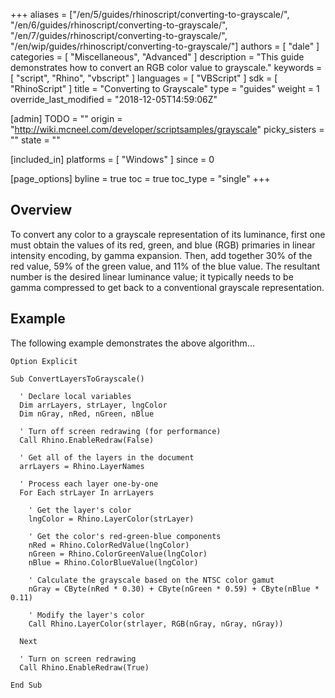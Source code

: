+++
aliases = ["/en/5/guides/rhinoscript/converting-to-grayscale/", "/en/6/guides/rhinoscript/converting-to-grayscale/", "/en/7/guides/rhinoscript/converting-to-grayscale/", "/en/wip/guides/rhinoscript/converting-to-grayscale/"]
authors = [ "dale" ]
categories = [ "Miscellaneous", "Advanced" ]
description = "This guide demonstrates how to convert an RGB color value to grayscale."
keywords = [ "script", "Rhino", "vbscript" ]
languages = [ "VBScript" ]
sdk = [ "RhinoScript" ]
title = "Converting to Grayscale"
type = "guides"
weight = 1
override_last_modified = "2018-12-05T14:59:06Z"

[admin]
TODO = ""
origin = "http://wiki.mcneel.com/developer/scriptsamples/grayscale"
picky_sisters = ""
state = ""

[included_in]
platforms = [ "Windows" ]
since = 0

[page_options]
byline = true
toc = true
toc_type = "single"
+++

 
## Overview

To convert any color to a grayscale representation of its luminance, first one must obtain the values of its red, green, and blue (RGB) primaries in linear intensity encoding, by gamma expansion.  Then, add together 30% of the red value, 59% of the green value, and 11% of the blue value. The resultant number is the desired linear luminance value; it typically needs to be gamma compressed to get back to a conventional grayscale representation.

## Example

The following example demonstrates the above algorithm...

```vbnet
Option Explicit

Sub ConvertLayersToGrayscale()

  ' Declare local variables
  Dim arrLayers, strLayer, lngColor
  Dim nGray, nRed, nGreen, nBlue

  ' Turn off screen redrawing (for performance)
  Call Rhino.EnableRedraw(False)

  ' Get all of the layers in the document
  arrLayers = Rhino.LayerNames

  ' Process each layer one-by-one
  For Each strLayer In arrLayers

    ' Get the layer's color
    lngColor = Rhino.LayerColor(strLayer)

    ' Get the color's red-green-blue components
    nRed = Rhino.ColorRedValue(lngColor)
    nGreen = Rhino.ColorGreenValue(lngColor)
    nBlue = Rhino.ColorBlueValue(lngColor)

    ' Calculate the grayscale based on the NTSC color gamut
    nGray = CByte(nRed * 0.30) + CByte(nGreen * 0.59) + CByte(nBlue * 0.11)

    ' Modify the layer's color
    Call Rhino.LayerColor(strlayer, RGB(nGray, nGray, nGray))

  Next

  ' Turn on screen redrawing
  Call Rhino.EnableRedraw(True)

End Sub
```
